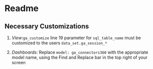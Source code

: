 # Readme

## Necessary Customizations

1) _View_:``ga_customize`` line 19 parameter for ``sql_table_name`` must be customized to the users ``data_set.ga_session_*``

2) _Dashboards_: Replace ``model: ga_connectors360`` with the appropriate model name, using the Find and Replace bar in the top right of your screen
